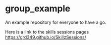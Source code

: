 # group_example
An example repository for everyone to have a go.

Here is a link to the skills sessions pages https://grd349.github.io/SkillzSessions/ 
